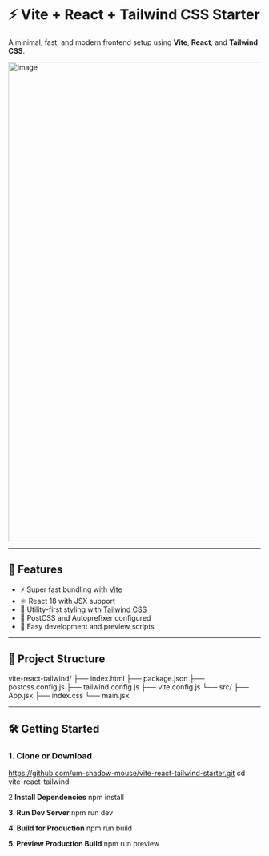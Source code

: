 # ⚡ Vite + React + Tailwind CSS Starter

A minimal, fast, and modern frontend setup using **Vite**, **React**, and **Tailwind CSS**.

<img width="957" alt="image" src="https://github.com/user-attachments/assets/ccccef54-1fd1-4004-9b2d-9f53bdb0d1fc" />


---

## 🚀 Features

- ⚡ Super fast bundling with [Vite](https://vitejs.dev)
- ⚛️ React 18 with JSX support
- 🎨 Utility-first styling with [Tailwind CSS](https://tailwindcss.com)
- 🔧 PostCSS and Autoprefixer configured
- 🧪 Easy development and preview scripts

---

## 📁 Project Structure

vite-react-tailwind/
├── index.html
├── package.json
├── postcss.config.js
├── tailwind.config.js
├── vite.config.js
└── src/
├── App.jsx
├── index.css
└── main.jsx


---

## 🛠️ Getting Started

### 1. Clone or Download

https://github.com/um-shadow-mouse/vite-react-tailwind-starter.git
cd vite-react-tailwind

2 **Install Dependencies**
npm install


**3. Run Dev Server**
npm run dev

**4. Build for Production**
npm run build

**5. Preview Production Build**
npm run preview




